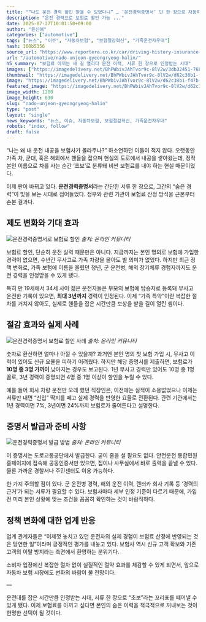 ```yaml
---
title: "“나도 운전 경력 할인 받을 수 있었다니” … ‘운전경력증명서’ 단 한 장으로 자동차보험료 ‘확’ 줄이세요"
description: "운전 경력으로 보험료 할인 가능 ..."
date: 2025-07-27T10:01:50+09:00
author: "윤신애"
categories: ["automotive"]
tags: ["뉴스", "이슈", "자동차보험", "보험절감혁신", "가족운전자우대"]
hash: 160b5356
source_url: "https://www.reportera.co.kr/car/driving-history-insurance-reduction/"
url: "/automotive/nado-unjeon-gyeongryeog-halin/"
h5_summary: "보험료 아끼는 새 길 열리다 운전 이력, 서류 한 장으로 인정받는 시대"
images: ["https://imagedelivery.net/BhPWbivJAhTvor9c-8lV2w/3db32451-76b7-4a76-2f47-da11c5cfc000/public", "https://imagedelivery.net/BhPWbivJAhTvor9c-8lV2w/d62c38b1-f47b-4e35-44e9-cab395042000/public", "https://imagedelivery.net/BhPWbivJAhTvor9c-8lV2w/94227aa3-eb06-4152-5f57-eb198ae6af00/public", "https://imagedelivery.net/BhPWbivJAhTvor9c-8lV2w/1a1efb00-ff0b-4af6-f101-d2eaa928e300/public"]
thumbnail: "https://imagedelivery.net/BhPWbivJAhTvor9c-8lV2w/d62c38b1-f47b-4e35-44e9-cab395042000/public"
image: "https://imagedelivery.net/BhPWbivJAhTvor9c-8lV2w/d62c38b1-f47b-4e35-44e9-cab395042000/public"
featured_image: "https://imagedelivery.net/BhPWbivJAhTvor9c-8lV2w/d62c38b1-f47b-4e35-44e9-cab395042000/public"
image_width: 1200
image_height: 630
slug: "nado-unjeon-gyeongryeog-halin"
type: "post"
layout: "single"
news_keywords: "뉴스, 이슈, 자동차보험, 보험절감혁신, 가족운전자우대"
robots: "index, follow"
draft: false
---
```


“나는 왜 내 운전 내공을 보험사가 몰라주나?” 하소연하던 이들이 적지 않다. 오랫동안 가족 차, 군대, 혹은 해외에서 핸들을 잡으며 현실의 도로에서 내공을 쌓아왔는데, 정작 본인 이름으로 차를 사는 순간 ‘초보’로 분류돼 비싼 보험료를 내야 하는 현실 때문이었다.

이제 판이 바뀌고 있다. **운전경력증명서**라는 간단한 서류 한 장으로, 그간의 “숨은 경력”이 빛을 보는 시대로 접어들었다. 정부와 관련 기관이 보험료 산정 방식을 근본부터 손본 결과다.

## 제도 변화와 기대 효과

![운전경력증명서로 보험료 할인](https://imagedelivery.net/BhPWbivJAhTvor9c-8lV2w/94227aa3-eb06-4152-5f57-eb198ae6af00/public)
*출처: 온라인 커뮤니티*


보험료 할인, 단순히 운전 실력 때문만은 아니다. 지금까지는 본인 명의로 보험에 가입한 경력이 없으면, 수년간 무사고로 가족 차량을 몰아도 별 의미가 없었다. 하지만 최근 정책 변화로, 가족 보험에 이름을 올렸던 청년, 군 운전병, 해외 장기체류 경험자까지도 운전 경력을 인정받을 수 있게 됐다.

특히 만 19세에서 34세 사이 젊은 운전자들은 부모의 보험에 탑승자로 등록돼 무사고 운전한 기록이 있으면, **최대 3년까지** 경력이 인정된다. 이제 “가족 특약”이란 복잡한 절차를 거치지 않아도, 실제로 핸들을 잡은 시간만큼 보상을 받을 길이 열린 셈이다.

## 절감 효과와 실제 사례

![운전경력증명서 보험료 할인 사례](https://imagedelivery.net/BhPWbivJAhTvor9c-8lV2w/3db32451-76b7-4a76-2f47-da11c5cfc000/public)
*출처: 온라인 커뮤니티*


숫자로 환산하면 얼마나 아낄 수 있을까? 과거엔 본인 명의 첫 보험 가입 시, 무사고 이력이 있어도 신규 요율을 피하기 어려웠다. 하지만 해당 증명서를 제출하면, 보험료가 **10명 중 3명 가까이** 낮아지는 경우도 보고된다. 1년 무사고 경력만 있어도 10명 중 1명 꼴로, 3년 경력이 증명되면 4명 중 1명 이상이 할인을 누릴 수 있다.

예를 들어 회사 차량 운전만 오래 했던 직장인은, 이전에는 실적이 소용없었으나 이제는 서류만 내면 “신입” 딱지를 떼고 실제 경력을 반영한 요율로 전환된다. 관련 기관에서는 1년 경력이면 7%, 3년이면 24%까지 보험료가 줄어든다고 설명한다.

## 증명서 발급과 준비 사항

![운전경력증명서 발급 방법](https://imagedelivery.net/BhPWbivJAhTvor9c-8lV2w/1a1efb00-ff0b-4af6-f101-d2eaa928e300/public)
*출처: 온라인 커뮤니티*


이 증명서는 도로교통공단에서 발급한다. 굳이 줄을 설 필요도 없다. 안전운전 통합민원 홈페이지에 접속해 공동인증서만 있으면, 집이나 사무실에서 바로 출력을 끝낼 수 있다. 물론 가까운 경찰서나 주민센터도 이용 가능하다.

한 가지 주의할 점이 있다. 군 운전병 경력, 해외 운전 이력, 렌터카 회사 기록 등 ‘경력의 근거’가 되는 서류가 필요할 수 있다. 보험사마다 세부 인정 기준이 다르기 때문에, 가입 전 미리 본인 상황에 맞는 조건을 꼼꼼히 확인하는 것이 바람직하다.

## 정책 변화에 대한 업계 반응

업계 관계자들은 “이제껏 놓치고 있던 운전자의 실제 경험이 보험료 산정에 반영되는 것은 당연한 일”이라며 긍정적인 평가를 내놓고 있다. 보험사 역시 신규 고객 확보와 기존 고객의 이탈 방지라는 측면에서 환영하는 분위기다.

소비자 입장에선 복잡한 절차 없이 실질적인 절약 효과를 체감할 수 있게 되면서, 앞으로 자동차 보험 시장에도 변화의 바람이 불 전망이다.

—

운전대를 잡은 시간만큼 인정받는 시대, 서류 한 장으로 “초보”라는 꼬리표를 떼어낼 수 있게 됐다. 이제 보험료를 아끼고 싶다면 본인의 숨은 이력을 적극적으로 꺼내보는 것이 현명한 선택이 될 것이다.
